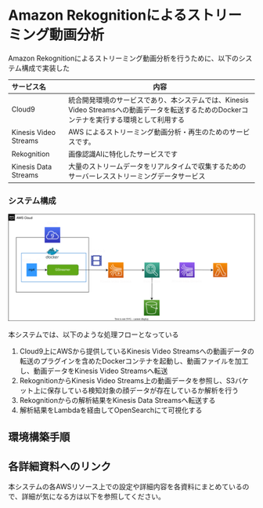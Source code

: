 # Amazon Rekognitionによるストリーミング動画分析
Amazon Rekognitionによるストリーミング動画分析を行うために、以下のシステム構成で実装した  


| サービス名 | 内容 | 
|:-----------|------------|
| Cloud9 | 統合開発環境のサービスであり、本システムでは、Kinesis Video Streamsへの動画データを転送するためのDockerコンテナを実行する環境として利用する |
| Kinesis Video Streams | AWS によるストリーミング動画分析・再生のためのサービスです。 |
| Rekognition | 画像認識AIに特化したサービスです | 
| Kinesis Data Streams | 大量のストリームデータをリアルタイムで収集するための サーバーレスストリーミングデータサービス | 



### システム構成

![System-Diagram](image/system-arch.svg)

本システムでは、以下のような処理フローとなっている  
1. Cloud9上にAWSから提供しているKinesis Video Streamsへの動画データの転送のプラグインを含めたDockerコンテナを起動し、動画ファイルを加工し、動画データをKinesis Video Streamsへ転送
2. RekognitionからKinesis Video Streams上の動画データを参照し、S3バケット上に保存している検知対象の顔データが存在しているか解析を行う  
3. Rekognitionからの解析結果をKinesis Data Streamsへ転送する  
4. 解析結果をLambdaを経由してOpenSearchにて可視化する  


## 環境構築手順

## 各詳細資料へのリンク
本システムの各AWSリソース上での設定や詳細内容を各資料にまとめているので、詳細が気になる方は以下を参照してください。  

